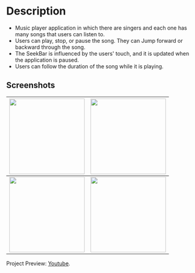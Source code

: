 # Description

- Music player application in which there are singers and each one has many songs that users can
listen to.
- Users can play, stop, or pause the song. They can Jump forward or backward through the song.
- The SeekBar is influenced by the users' touch, and it is updated when the application is paused.
- Users can follow the duration of the song while it is playing.

## Screenshots
| <img src="https://i.imgur.com/tFIqeN0.png" width="200">  | <img src="https://i.imgur.com/12UbDGL.png" width="200">  |
| ------------- | ------------- |
| <img src="https://i.imgur.com/LTxivNI.png" width="200">  | <img src="https://i.imgur.com/UUmdnx2.png" width="200">  |


Project Preview: [Youtube](https://youtu.be/3l721pw6ujE).
